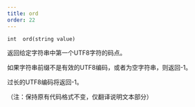 ```yaml
---
title: ord
order: 22
---
```

`int  ord(string value)`

返回给定字符串中第一个UTF8字符的码点。

如果字符串前缀不是有效的UTF8编码，或者为空字符串，则返回-1。

过长的UTF8编码将返回-1。

（注：保持原有代码格式不变，仅翻译说明文本部分）